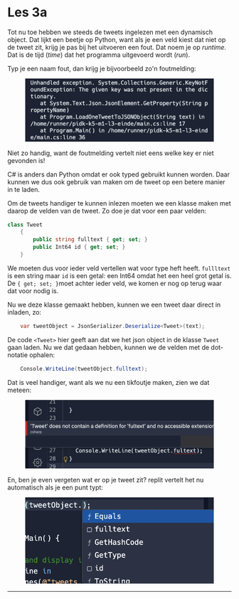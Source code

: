 # Les 3a

Tot nu toe hebben we steeds de tweets ingelezen met een dynamisch object. Dat lijkt een beetje op Python, want als je een veld kiest dat niet op de tweet zit, krijg je pas bij het uitvoeren een fout. Dat noem je op _runtime._ Dat is de tijd (_time_) dat het programma uitgevoerd wordt (_run_).

Typ je een naam fout, dan krijg je bijvoorbeeld zo'n foutmelding:

<figure><img src="../../.gitbook/assets/image (16).png" alt=""><figcaption></figcaption></figure>

Niet zo handig, want de foutmelding vertelt niet eens welke key er niet gevonden is!

C# is anders dan Python omdat er ook typed gebruikt kunnen worden. Daar kunnen we dus ook gebruik van maken om de tweet op een betere manier in te laden.

Om de tweets handiger te kunnen inlezen moeten we een klasse maken met daarop de velden van de tweet. Zo doe je dat voor een paar velden:

```csharp
class Tweet
    {
        public string fulltext { get; set; }
        public Int64 id { get; set; }
    }
```

We moeten dus voor ieder veld vertellen wat voor type heft heeft. `fullltext` is een string maar `id` is een getal: een Int64 omdat het een heel grot getal is. De `{ get; set; }`moet achter ieder veld, we komen er nog op terug waar dat voor nodig is.

Nu we deze klasse gemaakt hebben, kunnen we een tweet daar direct in inladen, zo:

```csharp
    var tweetObject = JsonSerializer.Deserialize<Tweet>(text);
```

&#x20;De code `<Tweet>` hier geeft aan dat we het json object in de klasse `Tweet` gaan laden. Nu we dat gedaan hebben, kunnen we de velden met de dot-notatie ophalen:

```csharp
    Console.WriteLine(tweetObject.fulltext);
```

Dat is veel handiger, want als we nu een tikfoutje maken, zien we dat meteen:

<figure><img src="../../.gitbook/assets/image (7).png" alt=""><figcaption></figcaption></figure>

En, ben je even vergeten wat er op je tweet zit? replit vertelt het nu automatisch als je een punt typt:

<figure><img src="../../.gitbook/assets/image (17) (1).png" alt=""><figcaption></figcaption></figure>

****
